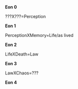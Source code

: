 **Eon 0**

???X???=Perception

**Eon 1**

PerceptionXMemory=Life/as lived

**Eon 2**

LifeXDeath=Law

**Eon 3**

LawXChaos=???

**Eon 4**